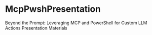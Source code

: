 # McpPwshPresentation
Beyond the Prompt: Leveraging MCP and PowerShell for Custom LLM Actions Presentation Materials
